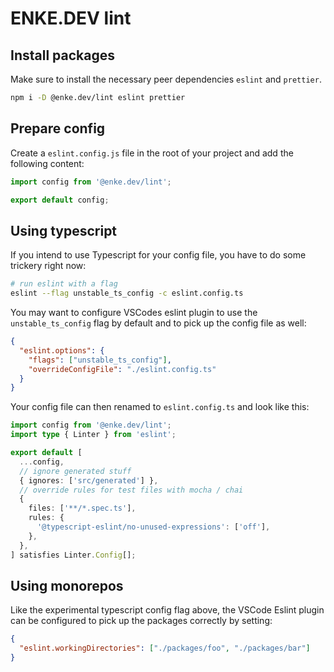 # ENKE.DEV lint

## Install packages

Make sure to install the necessary peer dependencies `eslint` and `prettier`.

```bash
npm i -D @enke.dev/lint eslint prettier
```

## Prepare config

Create a `eslint.config.js` file in the root of your project and add the following content:

```js
import config from '@enke.dev/lint';

export default config;
```

## Using typescript

If you intend to use Typescript for your config file, you have to do some trickery right now:

```bash
# run eslint with a flag
eslint --flag unstable_ts_config -c eslint.config.ts
```

You may want to configure VSCodes eslint plugin to use the `unstable_ts_config` flag by default and to pick up the config file as well:

```json
{
  "eslint.options": {
    "flags": ["unstable_ts_config"],
    "overrideConfigFile": "./eslint.config.ts"
  }
}
```

Your config file can then renamed to `eslint.config.ts` and look like this:

```ts
import config from '@enke.dev/lint';
import type { Linter } from 'eslint';

export default [
  ...config,
  // ignore generated stuff
  { ignores: ['src/generated'] },
  // override rules for test files with mocha / chai
  {
    files: ['**/*.spec.ts'],
    rules: {
      '@typescript-eslint/no-unused-expressions': ['off'],
    },
  },
] satisfies Linter.Config[];
```

## Using monorepos

Like the experimental typescript config flag above, the VSCode Eslint plugin can be configured to pick up the packages correctly by setting:

```json
{
  "eslint.workingDirectories": ["./packages/foo", "./packages/bar"]
}
```
